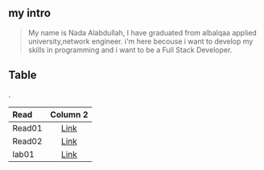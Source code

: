 ## my intro
>My name is Nada Alabdullah, I have graduated from albalqaa applied university,network engineer.
i'm here becouse i want to develop my skills in programming and i want to be a Full Stack Developer.

## Table
 .

| Read       | Column 2     |
| :------------- | :----------: | 
|  Read01 | [Link](https://github.com/Nada0795/reading-note/blob/main/read01.md)|
| Read02   | [Link](https://github.com/Nada0795/reading-note/blob/main/read02.md)| 
| lab01   | [Link](https://github.com/Nada0795/reading-note/blob/main/lab01.md)| 

